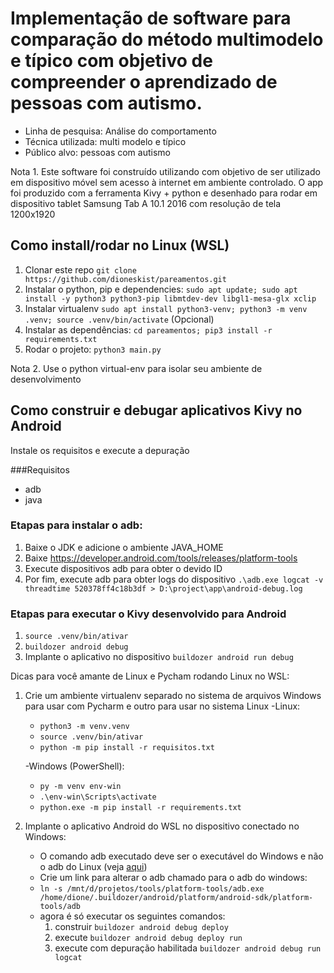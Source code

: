 # Implementação de software para comparação do método multimodelo e típico com objetivo de compreender o aprendizado de pessoas com autismo.

- Linha de pesquisa: Análise do comportamento
- Técnica utilizada: multi modelo e típico
- Público alvo: pessoas com autismo

Nota 1. Este software foi construído utilizando com objetivo de ser utilizado em dispositivo móvel sem acesso à internet em ambiente controlado. O app foi produzido com a ferramenta Kivy + python e desenhado para rodar em dispositivo tablet Samsung Tab A 10.1 2016 com resolução de tela 1200x1920


## Como install/rodar no Linux (WSL)
1. Clonar este repo `git clone https://github.com/dioneskist/pareamentos.git`
2. Instalar o python, pip e dependencies: `sudo apt update; sudo apt install -y python3 python3-pip libmtdev-dev libgl1-mesa-glx xclip`
3. Instalar virtualenv `sudo apt install python3-venv; python3 -m venv .venv; source .venv/bin/activate` (Opcional)
4. Instalar as dependências:  `cd pareamentos; pip3 install -r requirements.txt`
5. Rodar o projeto: `python3 main.py`

Nota 2. Use o python virtual-env para isolar seu ambiente de desenvolvimento

## Como construir e debugar aplicativos Kivy no Android

Instale os requisitos e execute a depuração

###Requisitos

- adb
- java

### Etapas para instalar o adb:
1. Baixe o JDK e adicione o ambiente JAVA_HOME
2. Baixe https://developer.android.com/tools/releases/platform-tools
3. Execute dispositivos adb para obter o devido ID
4. Por fim, execute adb para obter logs do dispositivo `.\adb.exe logcat -v threadtime 520378ff4c18b3df > D:\project\app\android-debug.log`

### Etapas para executar o Kivy desenvolvido para Android
1. `source .venv/bin/ativar`
2. `buildozer android debug`
3. Implante o aplicativo no dispositivo `buildozer android run debug`

Dicas para você amante de Linux e Pycham rodando Linux no WSL:

1. Crie um ambiente virtualenv separado no sistema de arquivos Windows para usar com Pycharm e outro para usar no sistema Linux
    -Linux:
      - `python3 -m venv.venv`
      - `source .venv/bin/ativar`
      - `python -m pip install -r requisitos.txt`

    -Windows (PowerShell):
      - `py -m venv env-win`
      - `.\env-win\Scripts\activate`
      - `python.exe -m pip install -r requirements.txt`
2. Implante o aplicativo Android do WSL no dispositivo conectado no Windows:
    - O comando adb executado deve ser o executável do Windows e não o adb do Linux (veja [aqui](https://stackoverflow.com/questions/60166965/adb-device-list-empty-using-wsl2))
    - Crie um link para alterar o adb chamado para o adb do windows:
    - `ln -s /mnt/d/projetos/tools/platform-tools/adb.exe /home/dione/.buildozer/android/platform/android-sdk/platform-tools/adb`
    - agora é só executar os seguintes comandos:
      1. construir `buildozer android debug deploy`
      2. execute `buildozer android debug deploy run`
      3. execute com depuração habilitada `buildozer android debug run logcat`
